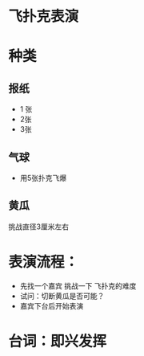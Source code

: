 # 飞扑克表演
# 种类
## 报纸
* 1 张
* 2张
* 3张

## 气球
* 用5张扑克飞爆

## 黄瓜
挑战直径3厘米左右

# 表演流程： 
* 先找一个嘉宾 挑战一下 飞扑克的难度
* 试问：切断黄瓜是否可能？
* 嘉宾下台后开始表演

# 台词：即兴发挥 
